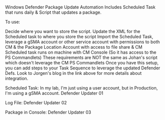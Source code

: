 Windows Defender Package Update Automation
Includes Scheduled Task that runs daily & Script that updates a package.

To use:

Decide where you want to store the script.
Update the XML for the Scheduled task to where you store the script
Import the Scheduled Task, leverage a gSMA account or other service account with permissions to both CM & the Package Location
Account with access to file share & CM
Scheduled task runs on machine with CM Console (So it has access to the PS Commandlets)
These requirements are NOT the same as Johan's script which doesn't leverage the CM PS Commandlets
Once you have this setup, you can add steps to your Task Sequence to leverage the updated Defender Defs. Look to Jorgen's blog in the link above for more details about integration.

Scheduled Task:
In my lab, I'm just using a user account, but in Production, I'm using a gSMA account.
Defender Updater 01

Log File:
Defender Updater 02

Package in Console:
Defender Updater 03

